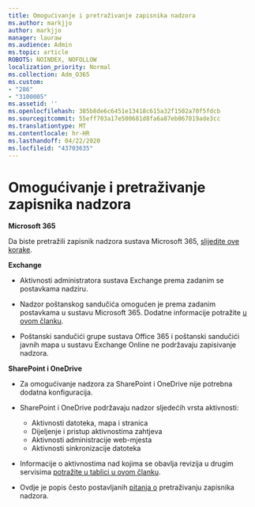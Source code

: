 ```yaml
---
title: Omogućivanje i pretraživanje zapisnika nadzora
ms.author: markjjo
author: markjjo
manager: lauraw
ms.audience: Admin
ms.topic: article
ROBOTS: NOINDEX, NOFOLLOW
localization_priority: Normal
ms.collection: Adm_O365
ms.custom:
- "286"
- "3100005"
ms.assetid: ''
ms.openlocfilehash: 385b8de6c6451e13418c615a32f1502a70f5fdcb
ms.sourcegitcommit: 55eff703a17e500681d8fa6a87eb067019ade3cc
ms.translationtype: MT
ms.contentlocale: hr-HR
ms.lasthandoff: 04/22/2020
ms.locfileid: "43703635"
---
```

# <a name="enable-and-search-the-audit-log"></a>Omogućivanje i pretraživanje zapisnika nadzora

**Microsoft 365**

Da biste pretražili zapisnik nadzora sustava Microsoft 365, [slijedite ove korake](https://docs.microsoft.com/office365/securitycompliance/search-the-audit-log-in-security-and-compliance#search-the-audit-log).

**Exchange**

- Aktivnosti administratora sustava Exchange prema zadanim se postavkama nadziru.

- Nadzor poštanskog sandučića omogućen je prema zadanim postavkama u sustavu Microsoft 365. Dodatne informacije potražite [u ovom članku](https://docs.microsoft.com/office365/securitycompliance/enable-mailbox-auditing).

- Poštanski sandučići grupe sustava Office 365 i poštanski sandučići javnih mapa u sustavu Exchange Online ne podržavaju zapisivanje nadzora.

**SharePoint i OneDrive**

- Za omogućivanje nadzora za SharePoint i OneDrive nije potrebna dodatna konfiguracija.

- SharePoint i OneDrive podržavaju nadzor sljedećih vrsta aktivnosti:

    - Aktivnosti datoteka, mapa i stranica
    - Dijeljenje i pristup aktivnostima zahtjeva
    - Aktivnosti administracije web-mjesta
    - Aktivnosti sinkronizacije datoteka

- Informacije o aktivnostima nad kojima se obavlja revizija u drugim servisima [potražite u tablici u ovom članku](https://docs.microsoft.com/office365/securitycompliance/search-the-audit-log-in-security-and-compliance#audited-activities).

- Ovdje je popis često postavljanih [pitanja o](https://docs.microsoft.com/office365/securitycompliance/search-the-audit-log-in-security-and-compliance#frequently-asked-questions) pretraživanju zapisnika nadzora.